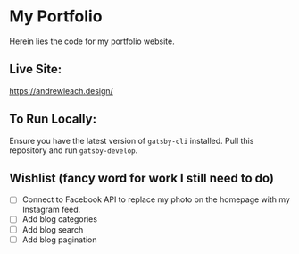 # My Portfolio

Herein lies the code for my portfolio website.

## Live Site:
https://andrewleach.design/

## To Run Locally:
Ensure you have the latest version of `gatsby-cli` installed. Pull this repository and run `gatsby-develop`.

## Wishlist (fancy word for work I still need to do)
- [ ] Connect to Facebook API to replace my photo on the homepage with my Instagram feed.
- [ ] Add blog categories
- [ ] Add blog search
- [ ] Add blog pagination